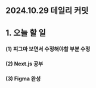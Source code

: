 ## 2024.10.29 데일리 커밋

## 1. 오늘 할 일
#### (1) 피그마 보면서 수정해야할 부분 수정
#### (2) Next.js 공부

#### (3) Figma 완성
